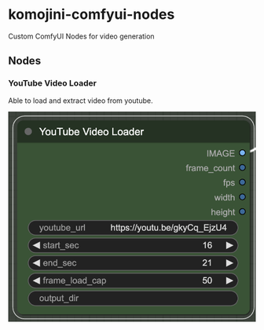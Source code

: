 # komojini-comfyui-nodes
Custom ComfyUI Nodes for video generation

## Nodes
### YouTube Video Loader
Able to load and extract video from youtube.

![YouTube Video Loader](assets/youtube_video_loader.png)
